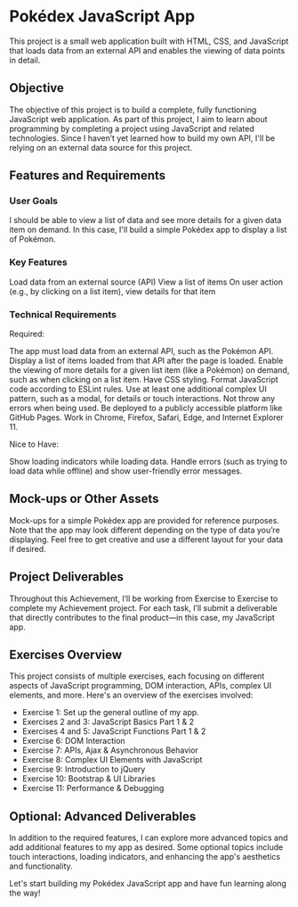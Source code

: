 # Pokédex JavaScript App

This project is a small web application built with HTML, CSS, and JavaScript that loads data from an external API and enables the viewing of data points in detail.

## Objective

The objective of this project is to build a complete, fully functioning JavaScript web application. As part of this project, I aim to learn about programming by completing a project using JavaScript and related technologies. Since I haven’t yet learned how to build my own API, I'll be relying on an external data source for this project.

## Features and Requirements

### User Goals
I should be able to view a list of data and see more details for a given data item on demand. In this case, I'll build a simple Pokédex app to display a list of Pokémon.

### Key Features
Load data from an external source (API)
View a list of items
On user action (e.g., by clicking on a list item), view details for that item
### Technical Requirements
Required:

The app must load data from an external API, such as the Pokémon API.
Display a list of items loaded from that API after the page is loaded.
Enable the viewing of more details for a given list item (like a Pokémon) on demand, such as when clicking on a list item.
Have CSS styling.
Format JavaScript code according to ESLint rules.
Use at least one additional complex UI pattern, such as a modal, for details or touch interactions.
Not throw any errors when being used.
Be deployed to a publicly accessible platform like GitHub Pages.
Work in Chrome, Firefox, Safari, Edge, and Internet Explorer 11.

Nice to Have:

Show loading indicators while loading data.
Handle errors (such as trying to load data while offline) and show user-friendly error messages.
## Mock-ups or Other Assets

Mock-ups for a simple Pokédex app are provided for reference purposes. Note that the app may look different depending on the type of data you’re displaying. Feel free to get creative and use a different layout for your data if desired.

## Project Deliverables

Throughout this Achievement, I’ll be working from Exercise to Exercise to complete my Achievement project. For each task, I’ll submit a deliverable that directly contributes to the final product—in this case, my JavaScript app.

## Exercises Overview

This project consists of multiple exercises, each focusing on different aspects of JavaScript programming, DOM interaction, APIs, complex UI elements, and more. Here's an overview of the exercises involved:

- Exercise 1: Set up the general outline of my app.
- Exercises 2 and 3: JavaScript Basics Part 1 & 2
- Exercises 4 and 5: JavaScript Functions Part 1 & 2
- Exercise 6: DOM Interaction
- Exercise 7: APIs, Ajax & Asynchronous Behavior
- Exercise 8: Complex UI Elements with JavaScript
- Exercise 9: Introduction to jQuery
- Exercise 10: Bootstrap & UI Libraries
- Exercise 11: Performance & Debugging
## Optional: Advanced Deliverables

In addition to the required features, I can explore more advanced topics and add additional features to my app as desired. Some optional topics include touch interactions, loading indicators, and enhancing the app's aesthetics and functionality.

Let's start building my Pokédex JavaScript app and have fun learning along the way!
